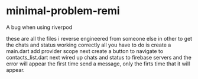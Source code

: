 # minimal-problem-remi
A bug when using riverpod

these are all the files i reverse engineered from someone else in other to get the chats and status working correctly
all you have to do is create a main.dart add provider scope
next create a button to navigate to contacts_list.dart
next wired up chats and status to firebase servers and the error will appear the first time send a message, only the firts time that it will appear.
